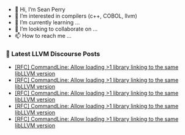 - 👋 Hi, I’m Sean Perry
- 👀 I’m interested in compilers (c++, COBOL, llvm)
- 🌱 I’m currently learning ...
- 💞️ I’m looking to collaborate on ...
- 📫 How to reach me ...

<!---
s66perry/s66perry is a ✨ special ✨ repository because its `README.md` (this file) appears on your GitHub profile.
You can click the Preview link to take a look at your changes.
--->
### 📕 Latest LLVM Discourse Posts

<!-- DISCOURSE-LLVM:START -->
- [[RFC] CommandLine: Allow loading &gt;1 library linking to the same libLLVM version](https://discourse.llvm.org/t/rfc-commandline-allow-loading-1-library-linking-to-the-same-libllvm-version/67542#post_9)
- [[RFC] CommandLine: Allow loading &gt;1 library linking to the same libLLVM version](https://discourse.llvm.org/t/rfc-commandline-allow-loading-1-library-linking-to-the-same-libllvm-version/67542#post_8)
- [[RFC] CommandLine: Allow loading &gt;1 library linking to the same libLLVM version](https://discourse.llvm.org/t/rfc-commandline-allow-loading-1-library-linking-to-the-same-libllvm-version/67542#post_7)
- [[RFC] CommandLine: Allow loading &gt;1 library linking to the same libLLVM version](https://discourse.llvm.org/t/rfc-commandline-allow-loading-1-library-linking-to-the-same-libllvm-version/67542#post_6)
- [[RFC] CommandLine: Allow loading &gt;1 library linking to the same libLLVM version](https://discourse.llvm.org/t/rfc-commandline-allow-loading-1-library-linking-to-the-same-libllvm-version/67542#post_5)
<!-- DISCOURSE-LLVM:END -->

